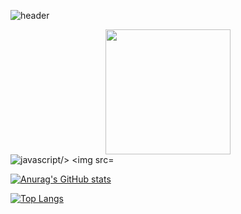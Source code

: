 ![header](https://capsule-render.vercel.app/api?type=waving&color=timeAuto&fontAlign=50&fontAlignY=30&text=Singilwon&desc=developer&descAlign=70&descAlignY=55&height=200&fontSize=60&fontColor=ffffff)

<div id="header" align="center">
  <img src="https://media.giphy.com/media/QTfX9Ejfra3ZmNxh6B/giphy.gif" width="200"/>
</div>
  <img src="https://img.shields.io/badge/JAVASCRIPT-F7DF1E?style=flat-square&logo=JavaScript&logoColor=white" alt="javascript/>
    <img src="https://img.shields.io/badge/HTML5-F7DF1E?style=flat-square&logo=HTML5&logoColor=white" alt="html5/>
  <img src="https://img.shields.io/badge/REACT-61DAFB?style=flat-square&logo=React&logoColor=white" alt="react/>
<div align="center">
  <img src="https://komarev.com/ghpvc/?username=singilwon&style=flat-square&color=blue" alt=""/>
</div>

[![Anurag's GitHub stats](https://github-readme-stats.vercel.app/api?username=singilwon)](https://github.com/singilwon/github-readme-stats)

[![Top Langs](https://github-readme-stats.vercel.app/api/top-langs/?username=singilwon)](https://github.com/singilwon/github-readme-stats)
